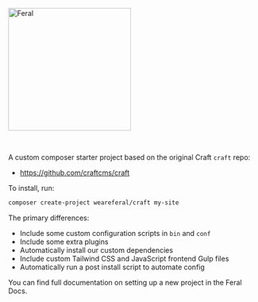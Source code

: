 <a href="https://weareferal.com" rel="noopener" target="_blank"><img width="247" src="https://weareferal.com/uploads/images/feral_logo_master.png" alt="Feral"></a>

<br>

A custom composer starter project based on the original Craft `craft` repo:

* https://github.com/craftcms/craft

To install, run:

```sh
composer create-project weareferal/craft my-site
```

The primary differences:

* Include some custom configuration scripts in `bin` and `conf`
* Include some extra plugins
* Automatically install our custom dependencies
* Include custom Tailwind CSS and JavaScript frontend Gulp files
* Automatically run a post install script to automate config

You can find full documentation on setting up a new project in the Feral Docs.
